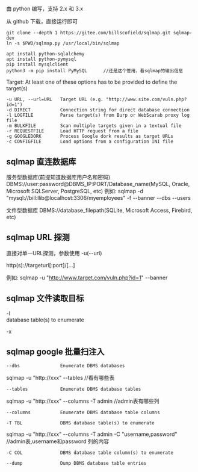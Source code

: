 #

由 python 编写，支持 2.x 和 3.x

从 github 下载，直接运行即可

```
git clone --depth 1 https://gitee.com/billscofield/sqlmap.git sqlmap-dev
ln -s $PWD/sqlmap.py /usr/local/bin/sqlmap

apt install python-sqlalchemy
apt install python-pymysql
pip install mysqlclient
python3 -m pip install PyMySQL      //还是这个管用，看sqlmap的输出信息
```

Target:
    At least one of these options has to be provided to define the
    target(s)

    -u URL, --url=URL   Target URL (e.g. "http://www.site.com/vuln.php?id=1")
    -d DIRECT           Connection string for direct database connection
    -l LOGFILE          Parse target(s) from Burp or WebScarab proxy log file
    -m BULKFILE         Scan multiple targets given in a textual file
    -r REQUESTFILE      Load HTTP request from a file
    -g GOOGLEDORK       Process Google dork results as target URLs
    -c CONFIGFILE       Load options from a configuration INI file


## sqlmap 直连数据库

服务型数据库(前提知道数据库用户名和密码)
    DBMS://user:password@DBMS_IP:PORT/Database_name(MySQL, Oracle, Microsoft SQLServer, PostgreSQL, etc)
    例如:
        sqlmap -d "mysql://bill:llib@localhost:3306/myemployees" -f --banner --dbs --users

文件型数据库
    DBMS://database_filepath(SQLite, Microsoft Access, Firebird, etc)

## sqlmap URL 探测

直接对单一URL探测，参数使用 -u(--url)

http(s)://targeturl[:port]/[...]

例如:
    sqlmap -u "http://www.target.com/vuln.php?id=1" --banner

## sqlmap 文件读取目标

-l  
 database table(s) to enumerate

-x 

## sqlmap google 批量扫注入


    --dbs               Enumerate DBMS databases

sqlmap -u "http://xxx" --tables                                         //看有哪些表

    --tables            Enumerate DBMS database tables

sqlmap -u "http://xxx" --columns -T admin                               //admin表有哪些列

    --columns           Enumerate DBMS database table columns

    -T TBL              DBMS database table(s) to enumerate

sqlmap -u "http://xxx" --columns -T admin -C "username,password"        //admin表,username和password 列的内容

    -C COL              DBMS database table column(s) to enumerate

    --dump              Dump DBMS database table entries

